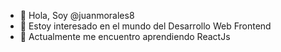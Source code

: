 - 👋 Hola, Soy @juanmorales8
- 👀 Estoy interesado en el mundo del Desarrollo Web Frontend
- 🌱 Actualmente me encuentro aprendiendo ReactJs


<!---
juanmorales8/juanmorales8 is a ✨ special ✨ repository because its `README.md` (this file) appears on your GitHub profile.
You can click the Preview link to take a look at your changes.
--->
